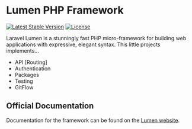 # Lumen PHP Framework

[![Latest Stable Version](https://poser.pugx.org/laravel/lumen-framework/v/stable.svg)](https://packagist.org/packages/laravel/lumen-framework)
[![License](https://poser.pugx.org/laravel/lumen-framework/license.svg)](https://packagist.org/packages/laravel/lumen-framework)

Laravel Lumen is a stunningly fast PHP micro-framework for building web applications with expressive, elegant syntax.
This little projects implements...

- API [Routing]
- Authentication
- Packages
- Testing
- GitFlow

## Official Documentation

Documentation for the framework can be found on the [Lumen website](https://lumen.laravel.com/docs).
